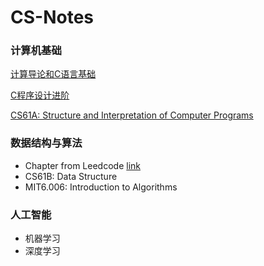 # CS-Notes

### 计算机基础

[计算导论和C语言基础](https://github.com/Mingy2018/MOOC/tree/master/%E8%AE%A1%E7%AE%97%E5%AF%BC%E8%AE%BA%E5%92%8CC%E8%AF%AD%E8%A8%80%E5%9F%BA%E7%A1%80)

[C程序设计进阶](https://github.com/Mingy2018/MOOC/tree/master/C%E7%A8%8B%E5%BA%8F%E8%AE%BE%E8%AE%A1%E8%BF%9B%E9%98%B6)

[CS61A: Structure and Interpretation of Computer Programs](https://github.com/Mingy2018/MOOC/tree/master/CS61A-Structure%20and%20Interpretation%20of%20Computer%20Programs)

### 数据结构与算法

- Chapter from Leedcode [link](https://github.com/Mingy2018/diveinleetcode)
- CS61B: Data Structure
- MIT6.006: Introduction to Algorithms

### 人工智能

- 机器学习
- 深度学习

